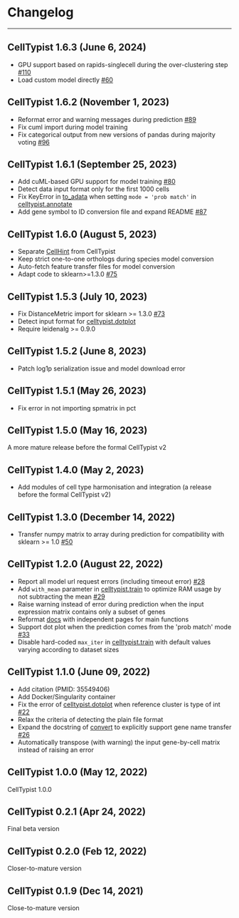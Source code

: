 # Changelog
*********************************
## CellTypist 1.6.3 (June 6, 2024)
- GPU support based on rapids-singlecell during the over-clustering step [#110](https://github.com/Teichlab/celltypist/issues/110)
- Load custom model directly [#60](https://github.com/Teichlab/celltypist/issues/60)
## CellTypist 1.6.2 (November 1, 2023)
- Reformat error and warning messages during prediction [#89](https://github.com/Teichlab/celltypist/issues/89)
- Fix cuml import during model training
- Fix categorical output from new versions of pandas during majority voting [#96](https://github.com/Teichlab/celltypist/issues/96)
## CellTypist 1.6.1 (September 25, 2023)
- Add cuML-based GPU support for model training [#80](https://github.com/Teichlab/celltypist/pull/80)
- Detect data input format only for the first 1000 cells
- Fix KeyError in [to_adata](https://celltypist.readthedocs.io/en/latest/celltypist.classifier.AnnotationResult.html#celltypist.classifier.AnnotationResult.to_adata) when setting `mode = 'prob match'` in [celltypist.annotate](https://celltypist.readthedocs.io/en/latest/celltypist.annotate.html)
- Add gene symbol to ID conversion file and expand README [#87](https://github.com/Teichlab/celltypist/issues/87)
## CellTypist 1.6.0 (August 5, 2023)
- Separate [CellHint](https://github.com/Teichlab/cellhint) from CellTypist
- Keep strict one-to-one orthologs during species model conversion
- Auto-fetch feature transfer files for model conversion
- Adapt code to sklearn>=1.3.0 [#75](https://github.com/Teichlab/celltypist/issues/75)
## CellTypist 1.5.3 (July 10, 2023)
- Fix DistanceMetric import for sklearn >= 1.3.0 [#73](https://github.com/Teichlab/celltypist/issues/73)
- Detect input format for [celltypist.dotplot](https://celltypist.readthedocs.io/en/latest/celltypist.dotplot.html)
- Require leidenalg >= 0.9.0
## CellTypist 1.5.2 (June 8, 2023)
- Patch log1p serialization issue and model download error
## CellTypist 1.5.1 (May 26, 2023)
- Fix error in not importing spmatrix in pct
## CellTypist 1.5.0 (May 16, 2023)
A more mature release before the formal CellTypist v2
## CellTypist 1.4.0 (May 2, 2023)
- Add modules of cell type harmonisation and integration (a release before the formal CellTypist v2)
## CellTypist 1.3.0 (December 14, 2022)
- Transfer numpy matrix to array during prediction for compatibility with sklearn >= 1.0 [#50](https://github.com/Teichlab/celltypist/issues/50)
## CellTypist 1.2.0 (August 22, 2022)
- Report all model url request errors (including timeout error) [#28](https://github.com/Teichlab/celltypist/issues/28)
- Add `with_mean` parameter in [celltypist.train](https://celltypist.readthedocs.io/en/latest/celltypist.train.html) to optimize RAM usage by not subtracting the mean [#29](https://github.com/Teichlab/celltypist/issues/29)
- Raise warning instead of error during prediction when the input expression matrix contains only a subset of genes
- Reformat [docs](https://celltypist.readthedocs.io/en/latest/?badge=latest#) with independent pages for main functions
- Support dot plot when the prediction comes from the 'prob match' mode [#33](https://github.com/Teichlab/celltypist/issues/33)
- Disable hard-coded `max_iter` in [celltypist.train](https://celltypist.readthedocs.io/en/latest/celltypist.train.html) with default values varying according to dataset sizes
## CellTypist 1.1.0 (June 09, 2022)
- Add citation (PMID: 35549406)
- Add Docker/Singularity container
- Fix the error of [celltypist.dotplot](https://celltypist.readthedocs.io/en/latest/celltypist.dotplot.html) when reference cluster is type of int [#22](https://github.com/Teichlab/celltypist/issues/22)
- Relax the criteria of detecting the plain file format
- Expand the docstring of [convert](https://celltypist.readthedocs.io/en/latest/celltypist.models.Model.html#celltypist.models.Model.convert) to explicitly support gene name transfer [#26](https://github.com/Teichlab/celltypist/issues/26)
- Automatically transpose (with warning) the input gene-by-cell matrix instead of raising an error
## CellTypist 1.0.0 (May 12, 2022)
CellTypist 1.0.0
## CellTypist 0.2.1 (Apr 24, 2022)
Final beta version
## CellTypist 0.2.0 (Feb 12, 2022)
Closer-to-mature version
## CellTypist 0.1.9 (Dec 14, 2021)
Close-to-mature version
